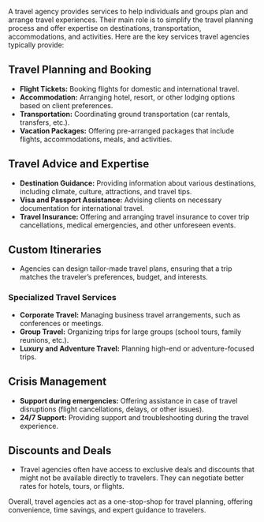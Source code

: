 A travel agency provides services to help individuals and groups plan and arrange travel experiences. Their main role is to simplify the travel planning process and offer expertise on destinations, transportation, accommodations, and activities. Here are the key services travel agencies typically provide:

## Travel Planning and Booking

- **Flight Tickets:** Booking flights for domestic and international travel.
- **Accommodation:** Arranging hotel, resort, or other lodging options based on client preferences.
- **Transportation:** Coordinating ground transportation (car rentals, transfers, etc.).
- **Vacation Packages:** Offering pre-arranged packages that include flights, accommodations, meals, and activities.

## Travel Advice and Expertise

- **Destination Guidance:** Providing information about various destinations, including climate, culture, attractions, and travel tips.
- **Visa and Passport Assistance:** Advising clients on necessary documentation for international travel.
- **Travel Insurance:** Offering and arranging travel insurance to cover trip cancellations, medical emergencies, and other unforeseen events.

## Custom Itineraries

- Agencies can design tailor-made travel plans, ensuring that a trip matches the traveler’s preferences, budget, and interests.

### Specialized Travel Services

- **Corporate Travel:** Managing business travel arrangements, such as conferences or meetings.
- **Group Travel:** Organizing trips for large groups (school tours, family reunions, etc.).
- **Luxury and Adventure Travel:** Planning high-end or adventure-focused trips.

## Crisis Management

- **Support during emergencies:** Offering assistance in case of travel disruptions (flight cancellations, delays, or other issues).
- **24/7 Support:** Providing support and troubleshooting during the travel experience.

## Discounts and Deals

- Travel agencies often have access to exclusive deals and discounts that might not be available directly to travelers. They can negotiate better rates for hotels, tours, or flights.

Overall, travel agencies act as a one-stop-shop for travel planning, offering convenience, time savings, and expert guidance to travelers.
